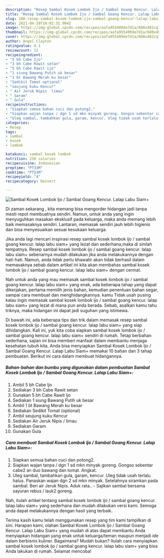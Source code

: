 ```yaml
---
description: "Resep Sambal Kosek Lombok Ijo / Sambal Goang Kencur. Lalap Labu Siam+ yang enak Untuk Jualan"
title: "Resep Sambal Kosek Lombok Ijo / Sambal Goang Kencur. Lalap Labu Siam+ yang enak Untuk Jualan"
slug: 188-resep-sambal-kosek-lombok-ijo-sambal-goang-kencur-lalap-labu-siam-yang-enak-untuk-jualan
date: 2021-04-28T18:02:31.904Z
image: https://img-global.cpcdn.com/recipes/aafa955409de7d1a/680x482cq70/sambal-kosek-lombok-ijo-sambal-goang-kencur-lalap-labu-siam-foto-resep-utama.jpg
thumbnail: https://img-global.cpcdn.com/recipes/aafa955409de7d1a/680x482cq70/sambal-kosek-lombok-ijo-sambal-goang-kencur-lalap-labu-siam-foto-resep-utama.jpg
cover: https://img-global.cpcdn.com/recipes/aafa955409de7d1a/680x482cq70/sambal-kosek-lombok-ijo-sambal-goang-kencur-lalap-labu-siam-foto-resep-utama.jpg
author: Angel Clayton
ratingvalue: 4.1
reviewcount: 12
recipeingredient:
- "5 bh Cabe Ijo"
- "3 bh Cabe Rawit setan"
- "5 bh Cabe Rawit ijo"
- "1 siung Bawang Putih uk besar"
- "1 bt Bawang Merah ku besar"
- "Sedikit Tomat optional"
- "seujung kuku Kencur"
- " Air Jeruk Nipis  limau"
- " Garam"
- " Gula"
recipeinstructions:
- "Siapkan semua bahan cuci dan potong2."
- "Siapkan wajan tanpa / dgn 1 sd mkn minyak goreng. Gongso sebentar cabe2 an duo bawang dan tomat. Angkat."
- "Uleg sambal, tambahkan gula, garam, kencur. Uleg tidak usah terlalu halus. Panaskan wajan dgn 2 sd mkn minyak. Setelahnya siramkan pada sambal. Beri air Jeruk Nipis. Aduk rata.. Sajikan sambal bersama sayuran rebus / lauk2 goreng."
categories:
- Resep
tags:
- sambal
- kosek
- lombok

katakunci: sambal kosek lombok 
nutrition: 258 calories
recipecuisine: Indonesian
preptime: "PT33M"
cooktime: "PT53M"
recipeyield: "4"
recipecategory: Dessert

---
```



![Sambal Kosek Lombok Ijo / Sambal Goang Kencur. Lalap Labu Siam+](https://img-global.cpcdn.com/recipes/aafa955409de7d1a/680x482cq70/sambal-kosek-lombok-ijo-sambal-goang-kencur-lalap-labu-siam-foto-resep-utama.jpg)

Di zaman  sekarang , kita memang bisa mengorder hidangan jadi tanpa mesti repot membuatnya sendiri. Namun, untuk anda yang ingin menyuguhkan masakan eksklusif pada keluarga, maka anda memang lebih baik memasaknya sendiri. Lantaran, memasak sendiri jauh lebih higienis dan bisa menyesuaikan sesuai kesukaan keluarga.

Jika anda lagi mencari inspirasi resep sambal kosek lombok ijo / sambal goang kencur. lalap labu siam+ yang lezat dan sederhana,maka di sinilah tempatnya. Resep sambal kosek lombok ijo / sambal goang kencur. lalap labu siam+  sebenarnya mudah dilakukan jika anda melakukannya dengan hati-hati. Namun, anda tidak perlu khawatir akan tidak berhasil dalam memasaknya 
sebab dalam artikel ini kita akan membahas sambal kosek lombok ijo / sambal goang kencur. lalap labu siam+ dengan cermat.  



Nah untuk anda yang mau memasak sambal kosek lombok ijo / sambal goang kencur. lalap labu siam+ yang enak, ada beberapa tahap yang dapat dikerjakan, pertama memilih jenis bahan, kemudian penentuan bahan segar, sampai cara membuat dan menghidangkannya. kamu Tidak usah pusing kalau ingin memasak sambal kosek lombok ijo / sambal goang kencur. lalap labu siam+ yang lezat di mana pun anda berada. Sebab, asalkan kamu  tahu triknya, maka hidangan ini dapat jadi suguhan yang istimewa.

Di bawah ini, ada beberapa tips dan trik dalam memasak resep sambal kosek lombok ijo / sambal goang kencur. lalap labu siam+ yang siap dihidangkan. Kali ini, yuk kita coba siapkan sambal kosek lombok ijo / sambal goang kencur. lalap labu siam+ sendiri di rumah. Tetap berbahan sederhana, sajian ini bisa memberi manfaat dalam membantu menjaga kesehatan tubuh kita. Anda bisa menyiapkan Sambal Kosek Lombok Ijo / Sambal Goang Kencur. Lalap Labu Siam+ memakai 10 bahan dan 3 tahap pembuatan. Berikut ini cara dalam membuat hidangannya.

<!--inarticleads1-->

##### Bahan-bahan dan bumbu yang digunakan dalam pembuatan Sambal Kosek Lombok Ijo / Sambal Goang Kencur. Lalap Labu Siam+:

1. Ambil 5 bh Cabe Ijo
1. Sediakan 3 bh Cabe Rawit setan
1. Gunakan 5 bh Cabe Rawit ijo
1. Sediakan 1 siung Bawang Putih uk besar
1. Ambil 1 bt Bawang Merah ku besar
1. Sediakan Sedikit Tomat (optional)
1. Ambil seujung kuku Kencur
1. Sediakan  Air Jeruk Nipis / limau
1. Sediakan  Garam
1. Gunakan  Gula




<!--inarticleads2-->

##### Cara membuat Sambal Kosek Lombok Ijo / Sambal Goang Kencur. Lalap Labu Siam+:

1. Siapkan semua bahan cuci dan potong2.
1. Siapkan wajan tanpa / dgn 1 sd mkn minyak goreng. Gongso sebentar cabe2 an duo bawang dan tomat. Angkat.
1. Uleg sambal, tambahkan gula, garam, kencur. Uleg tidak usah terlalu halus. Panaskan wajan dgn 2 sd mkn minyak. Setelahnya siramkan pada sambal. Beri air Jeruk Nipis. Aduk rata.. - Sajikan sambal bersama sayuran rebus / lauk2 goreng.




Nah, itulah artikel tentang  sambal kosek lombok ijo / sambal goang kencur. lalap labu siam+  yang sederhana dan mudah dilakukan versi kami. Semoga anda dapat melakukannya dengan hasil yang terbaik. 

Terima kasih kamu telah menggunakan resep yang tim kami tampilkan di sini. Harapan kami, olahan  Sambal Kosek Lombok Ijo / Sambal Goang Kencur. Lalap Labu Siam+ yang mudah di atas dapat membantu Anda menyiapkan hidangan yang enak untuk keluarga/teman maupun menjadi ide dalam berbisnis kuliner. Bagaimana? Mudah bukan? Itulah cara menyiapkan sambal kosek lombok ijo / sambal goang kencur. lalap labu siam+ yang bisa Anda lakukan di rumah. Selamat mencoba!

